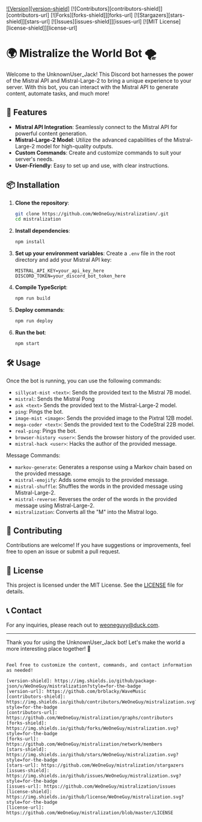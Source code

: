 
[![Version][version-shield]](version-url)
[![Contributors][contributors-shield]][contributors-url]
[![Forks][forks-shield]][forks-url]
[![Stargazers][stars-shield]][stars-url]
[![Issues][issues-shield]][issues-url]
[![MIT License][license-shield]][license-url]

# 🌍 Mistralize the World Bot 🌪️

Welcome to the UnknownUser_Jack! This Discord bot harnesses the power of the Mistral API and Mistral-Large-2 to bring a unique experience to your server. With this bot, you can interact with the Mistral API to generate content, automate tasks, and much more!

## 🚀 Features

- **Mistral API Integration**: Seamlessly connect to the Mistral API for powerful content generation.
- **Mistral-Large-2 Model**: Utilize the advanced capabilities of the Mistral-Large-2 model for high-quality outputs.
- **Custom Commands**: Create and customize commands to suit your server's needs.
- **User-Friendly**: Easy to set up and use, with clear instructions.

## 📦 Installation

1. **Clone the repository**:
   ```bash
   git clone https://github.com/WeOneGuy/mistralization/.git
   cd mistralization
   ```

2. **Install dependencies**:
   ```bash
   npm install
   ```

3. **Set up your environment variables**:
   Create a `.env` file in the root directory and add your Mistral API key:
   ```
   MISTRAL_API_KEY=your_api_key_here
   DISCORD_TOKEN=your_discord_bot_token_here
   ```

4. **Compile TypeScript**:
   ```bash
   npm run build
   ```

5. **Deploy commands**:
   ```bash
   npm run deploy
   ```

6. **Run the bot**:
   ```bash
   npm start
   ```

## 🛠️ Usage

Once the bot is running, you can use the following commands:

- `sillycat-mist <text>`: Sends the provided text to the Mistral 7B model.
- `mistral`: Sends the Mistral Pong
- `ask <text>` Sends the provided text to the Mistral-Large-2 model.
- `ping`: Pings the bot.
- `image-mist <image>`: Sends the provided image to the Pixtral 12B model.
- `mega-coder <text>`: Sends the provided text to the CodeStral 22B model.
- `real-ping`: Pings the bot.
- `browser-history <user>`: Sends the browser history of the provided user.
- `mistral-hack <user>`: Hacks the author of the provided message.

Message Commands:

- `markov-generate`: Generates a response using a Markov chain based on the provided message.
- `mistral-emojify`: Adds some emojis to the provided message.
- `mistral-shuffle`: Shuffles the words in the provided message using Mistral-Large-2.
- `mistral-reverse`: Reverses the order of the words in the provided message using Mistral-Large-2.
- `mistralization`: Converts all the "M" into the Mistral logo.

## 📄 Contributing

Contributions are welcome! If you have suggestions or improvements, feel free to open an issue or submit a pull request.

## 📜 License

This project is licensed under the MIT License. See the [LICENSE](LICENSE) file for details.

## 📞 Contact

For any inquiries, please reach out to [weoneguyy@duck.com](mailto:weoneguyy@duck.com).

---

Thank you for using the UnknownUser_Jack bot! Let's make the world a more interesting place together! 🌟
```

Feel free to customize the content, commands, and contact information as needed!

[version-shield]: https://img.shields.io/github/package-json/v/WeOneGuy/mistralization?style=for-the-badge
[version-url]: https://github.com/brblacky/WaveMusic
[contributors-shield]: https://img.shields.io/github/contributors/WeOneGuy/mistralization.svg?style=for-the-badge
[contributors-url]: https://github.com/WeOneGuy/mistralization/graphs/contributors
[forks-shield]: https://img.shields.io/github/forks/WeOneGuy/mistralization.svg?style=for-the-badge
[forks-url]: https://github.com/WeOneGuy/mistralization/network/members
[stars-shield]: https://img.shields.io/github/stars/WeOneGuy/mistralization.svg?style=for-the-badge
[stars-url]: https://github.com/WeOneGuy/mistralization/stargazers
[issues-shield]: https://img.shields.io/github/issues/WeOneGuy/mistralization.svg?style=for-the-badge
[issues-url]: https://github.com/WeOneGuy/mistralization/issues
[license-shield]: https://img.shields.io/github/license/WeOneGuy/mistralization.svg?style=for-the-badge
[license-url]: https://github.com/WeOneGuy/mistralization/blob/master/LICENSE